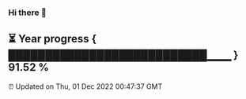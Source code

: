 ### Hi there 👋
⏳ Year progress { ███████████████████████████▁▁▁ } 91.52 %
---
⏰ Updated on Thu, 01 Dec 2022 00:47:37 GMT

